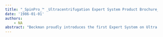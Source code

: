 ```yaml
---
title: "_SpinPro_™ _Ultracentrifugation Expert System Product Brochure_"
date: '1986-01-01'
authors: 
    - NA
abstract: "Beckman proudly introduces the first Expert System on Ultra centrifugation—a truly advanced software program for the Personal Computer. Not a simulation, it can produce detailed run plans, perform calculations, provide information on sample materials, separation methods, density gradients. It is designed to help you shorten run times, improve the quality of separations, and make more efficient use of your ultracentrifuge while affording considerable economies. Now you can have an expert advisor at your command at any time in your own Lab—The SpinPro™ Ultracentrifugation Expert System!"
---
```


